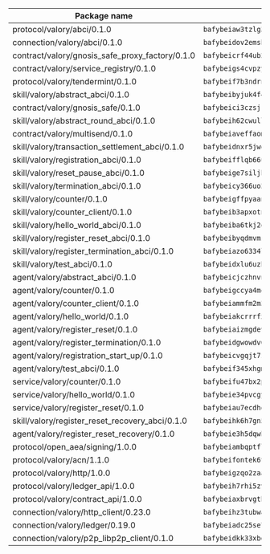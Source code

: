 | Package name                                                  | Package hash                                                  |
| ------------------------------------------------------------- | ------------------------------------------------------------- |
| protocol/valory/abci/0.1.0                                    | `bafybeiaw3tzlg3rkvnn5fcufblktmfwngmxugn4yo7pyjp76zz6aqtqcay` |
| connection/valory/abci/0.1.0                                  | `bafybeidov2emsbfxlgfjqpmh6sqs4sed35ybfsmvxsoixtovif5fmrchiq` |
| contract/valory/gnosis_safe_proxy_factory/0.1.0               | `bafybeicrf44ub2kauwxan3zfbdmeqb2ae7xhftwucevr7q42bwho5oqcoa` |
| contract/valory/service_registry/0.1.0                        | `bafybeigs4cvpzyubnyw4cblgzqgkvrkrbpzsexxppcufxvssltxyx3ahua` |
| protocol/valory/tendermint/0.1.0                              | `bafybeif7b3ndrnwunl6s42e2cd6cu5hxruiimz3lwixb3r6um2lsldgldi` |
| skill/valory/abstract_abci/0.1.0                              | `bafybeibyjuk4f47jyytumavyggxddp65afkasvz6for5mikwvvtt547h5m` |
| contract/valory/gnosis_safe/0.1.0                             | `bafybeici3czsjrkeby4j3cppb2syrvmo3fx7ivi2bw3acevo4fzrf7kbui` |
| skill/valory/abstract_round_abci/0.1.0                        | `bafybeih62cwullzkc2cr6cfubepgmf6rdprcijjini66f4zzluqpde62x4` |
| contract/valory/multisend/0.1.0                               | `bafybeiaveffaomsnmsc5hx62o77u7ilma6eipox7m5lrwa56737ektva3i` |
| skill/valory/transaction_settlement_abci/0.1.0                | `bafybeidnxr5jwq2ypbhvlvu4ykcehoavew534oq4vn2wf7xiilk6552jvi` |
| skill/valory/registration_abci/0.1.0                          | `bafybeifflqb66u7sqfxasb7trlennt7vk7bqfx3mqva26cnsyc4pmntxga` |
| skill/valory/reset_pause_abci/0.1.0                           | `bafybeige7siljbfsik6noyqtwzcqausgiczvnaastwqsv52malyhmtt4qu` |
| skill/valory/termination_abci/0.1.0                           | `bafybeicy366uo2dxwmbhhol2svnpqzf7ic7r2j6lv4bueur5hm3uey2i5e` |
| skill/valory/counter/0.1.0                                    | `bafybeigffpyaanh3rjvamcq3fh3qqs2k5xtj67aytt742nm4eorgmgkqhy` |
| skill/valory/counter_client/0.1.0                             | `bafybeib3apxotnry7gt6a5q2cesdobjlcb5bjqjuzwnp4f5naozbiyxvja` |
| skill/valory/hello_world_abci/0.1.0                           | `bafybeiba6tkj2oi4tvhj2lvrvl7ixl7gmw5jgyslqsfz4e4wtjq5pnlq7a` |
| skill/valory/register_reset_abci/0.1.0                        | `bafybeibyqdmvmzlj7znapbwfg3grgzhbxko6s7p5mvqlxbglz4j4qxr24e` |
| skill/valory/register_termination_abci/0.1.0                  | `bafybeiazo6334loz2zzvr3a6qycpqxa5rrqolkljlrf6husih3i5ywpf4a` |
| skill/valory/test_abci/0.1.0                                  | `bafybeidxlu6uzb6cb6a77mzlmf2qf2mtt2h2kvkb4jcvahtskam3ybd6py` |
| agent/valory/abstract_abci/0.1.0                              | `bafybeicjczhnvn54x7amlp7mzjw3gj6g2da7kw56n2jwwecndeozega3hi` |
| agent/valory/counter/0.1.0                                    | `bafybeigccya4m44q2u5pgi7jdei5sre54l2ykkw5j3ven3mhifkxpivpyq` |
| agent/valory/counter_client/0.1.0                             | `bafybeiammfm2m3xatutqrn6xxp7tty3bzynqjqwjjiygezvcrbbnrf62o4` |
| agent/valory/hello_world/0.1.0                                | `bafybeiakcrrrfxmbpf76wpsynityhjxzvin2asccdshvfjpo3pu2ornzpm` |
| agent/valory/register_reset/0.1.0                             | `bafybeiaizmgdevawso2cm4oac2cjm7xgi7zhywmoboxobpfzpv7ncn5rzm` |
| agent/valory/register_termination/0.1.0                       | `bafybeidgwowdv6vaptushvw4urwpnuedxfd4xitksjg4nvot426nwdtvqq` |
| agent/valory/registration_start_up/0.1.0                      | `bafybeicvgqjt7zv3ok2h3r7gpnerqcy2bwcdad66cfvrljanr4sgdll2ta` |
| agent/valory/test_abci/0.1.0                                  | `bafybeif345xhgm5shfqpur5ddayv5b7bx5hxam6uh634hud3iux6n5kjl4` |
| service/valory/counter/0.1.0                                  | `bafybeifu47bx2pfunneuudkrdqaogygp3ube5y7xxz6g53xsirm5bktfre` |
| service/valory/hello_world/0.1.0                              | `bafybeie34pvcgy7fdcki7wgzaguf2xxxckzxb54qlso23jh3423feb2bky` |
| service/valory/register_reset/0.1.0                           | `bafybeiau7ecdhofogsyusqtfgs2lsjdrouij2bjjlzvrjslagg5fitvtw4` |
| skill/valory/register_reset_recovery_abci/0.1.0               | `bafybeihk6h7gn5lt6ujmp6tfuopnadcuewddl3g7qflv22rirzo754nfsu` |
| agent/valory/register_reset_recovery/0.1.0                    | `bafybeie3h5dqwbpb7xfh4av2wwprnsmw2piopk2icgnw3kyo5vmt2xi6x4` |
| protocol/open_aea/signing/1.0.0                               | `bafybeiambqptflge33eemdhis2whik67hjplfnqwieoa6wblzlaf7vuo44` |
| protocol/valory/acn/1.1.0                                     | `bafybeifontek6tvaecatoauiule3j3id6xoktpjubvuqi3h2jkzqg7zh7a` |
| protocol/valory/http/1.0.0                                    | `bafybeigzqo2zaakcjtzzsm6dh4x73v72xg6ctk6muyp5uq5ueb7y34fbxy` |
| protocol/valory/ledger_api/1.0.0                              | `bafybeih7rhi5zvfvwakx5ifgxsz2cfipeecsh7bm3gnudjxtvhrygpcftq` |
| protocol/valory/contract_api/1.0.0                            | `bafybeiaxbrvgtbdrh4lslskuxyp4awyr4whcx3nqq5yrr6vimzsxg5dy64` |
| connection/valory/http_client/0.23.0                          | `bafybeihz3tubwado7j3wlivndzzuj3c6fdsp4ra5r3nqixn3ufawzo3wii` |
| connection/valory/ledger/0.19.0                               | `bafybeiadc25se7dgnn4mufztwpzdono4xsfs45qknzdqyi3gckn6ccuv44` |
| connection/valory/p2p_libp2p_client/0.1.0                     | `bafybeidkk33xbga54szmitk6uwsi3ef56hbbdbuasltqtiyki34hgfpnxa` |
